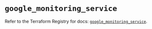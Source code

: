 # `google_monitoring_service`

Refer to the Terraform Registry for docs: [`google_monitoring_service`](https://registry.terraform.io/providers/hashicorp/google-beta/6.34.0/docs/resources/google_monitoring_service).
